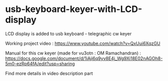 # usb-keyboard-keyer-with-LCD-display
LCD display is added to usb keyboard - telegraphic cw keyer

Working project video : https://www.youtube.com/watch?v=QxUui6XqzGU

Manual for this cw keyer (made for vu3otn : OM Ramachandran) : https://docs.google.com/document/d/1iAji6q9yv8E4j_Wg9Xi18E02nAGOh8-5m0-ezRp64fA/edit?usp=sharing

Find more details in video description part

